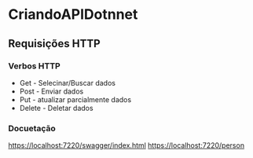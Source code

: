 # CriandoAPIDotnnet

## Requisições HTTP

### Verbos HTTP

- Get - Selecinar/Buscar dados
- Post - Enviar dados
- Put - atualizar parcialmente dados
- Delete - Deletar dados

### Docuetação

<https://localhost:7220/swagger/index.html>
<https://localhost:7220/person>
